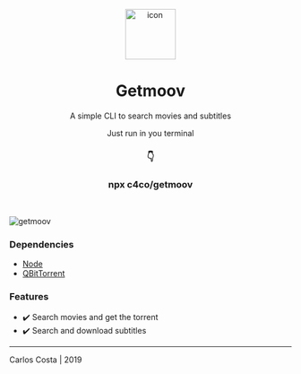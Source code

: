 <p align="center">
  <img
    alt="icon"
    width="90"
    src="https://i.imgur.com/WUw3eQK.png"
  />
</p>

<h1 align="center">
  Getmoov
</h1>

<p align="center">
  A simple CLI to search movies and subtitles
</p>

<p align="center">
  Just run in you terminal
</p>

<h3 align="center">
  👇
</h3>

<h3 align="center">
  npx c4co/getmoov
</h3>

<br/>

<img
  alt="getmoov"
  src="https://i.imgur.com/FtAMMHM.png"
/>


### Dependencies

- [Node](https://github.com/nvm-sh/nvm)
- [QBitTorrent](https://www.qbittorrent.org/download.php)

### Features

  - :heavy_check_mark: Search movies and get the torrent
  - :heavy_check_mark: Search and download subtitles

---

Carlos Costa | 2019
